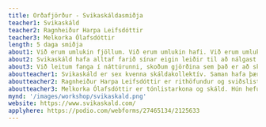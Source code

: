 ```yaml
---
title: Orðafjörður - Svikaskáldasmiðja
teacher1: Svikaskáld
teacher2: Ragnheiður Harpa Leifsdóttir
teacher3: Melkorka Ólafsdóttir
length: 5 daga smiðja
about1: Við erum umlukin fjöllum. Við erum umlukin hafi. Við erum umlukin orðum. En getum við notað orðin til þess að segja það sem við þurfum og þráum? Ná orð yfir öll undrin, allt ógeðið? Geta þau komið á óvart, komið aftan að okkur, komið okkur til að staldra við?
about2: Svikaskáld hafa alltaf farið sínar eigin leiðir til að nálgast orð, nota orð. Aðferðir þeirra hafa vakið forvitni og furðu, og í vinnustofunni fá þátttakendur að kynnast þeim á eigin skinni. Orð fá að spretta fram, endurkastast af umhverfi, erkitýpum og öðrum skáldum. Þeim verður stolið og skilað og stolið aftur. Þeim verður beint í allar höfuðáttir, þau verða sögð eða ósögð. Skrifuð, prentuð eða leyst upp í vindinum.
about3: Við leitum fanga í náttúrunni, skoðum gjörðina sem það er að skrifa, vinnum með ávörp, ritúöl, ljóðtexta, prósa, samtöl og flæði. Þátttakendur munu kynnast fjölbreyttum hliðum skapandi skrifa og læra að nýta hin ýmsu tól úr verkfærakistu rithöfundarins. Unnið verður með kveikjur og flæðandi skrif, daglegt líf listamannsins og áskoranir- að sækja sér innblástur og tileinka sér tækni, lestur og deilingar. Þátttakendur smiðjunnar munu læra inn á sjálfsútgáfu, búa til bókverk og skoða performansinn sem felst í upplestri. Vinnuaðferðir Svikaskálda byggja á trausti og samstöðu. Í kollektívinu vinnum við með skeiðklukku, skrifum og deilum því sem við köllum gums. Með samræðunni og samverunni fæðist alltaf eitthvað nýtt og dularfullt.
aboutteacher1: Svikaskáld er sex kvenna skáldakollektív. Saman hafa þær gefið út þrjár ljóðabækur og síðast skáldsöguna Olíu (2021) sem hlaut tilnefningu til Íslensku bókmenntaverðlaunanna. Þær hafa haldið fjölmargar ritsmiðjur fyrir ungt fólk og staðið fyrir mánaðarlegum ljóðakvöldum í Gröndalshúsi.
aboutteacher2: Ragnheiður Harpa Leifsdóttir er rithöfundur og sviðslistakona. Hún hefur samið og unnið að leiksýningum, gjörningum, myndlistarverkum hérlendis og erlendis. Ritverk hennar og ljóð hennar hafa birst í ýmsum útgáfum, á sviði og heyrst í útvarpi. Hún hefur birt ljóð í bókum Svikaskálda en ljóðabók hennar Sítrónur og náttmyrkur kom út haustið 2019. Ljóðabókin Urðarflétta er væntanleg í haust.
aboutteacher3: Melkorka Ólafsdóttir er tónlistarkona og skáld. Hún hefur skrifað ljóð frá barnsaldri og gefið út ljóðaheftin Unglingsljóð (2000) og Ástarljóð (2004), ásamt ljóðabókinni Hérna eru fjöllin blá (2019). Ljóð eftir hana hafa m.a. birst á Starafugli og í bókum Svikaskálda en Melkorka hefur auk þess skrifað fyrir ýmis tækifæri og tilefni, t.d. í Stundina og fyrir Víðsjá. Melkorka lauk mastersnámi í ritlist frá HÍ vorið 2018. Undanfarin 15 ár hefur hún starfað sem tónlistarkona og verkefnastjóri í Hörpu, en hefur nýverið tekið við starfi dagskrárgerðarmanns á RÚV.
mynd: '/images/workshop/svikaskald.png'
website: https://www.svikaskald.com/
applyhere: https://podio.com/webforms/27465134/2125633
---
```

